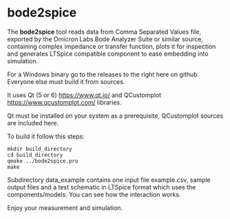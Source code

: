 # bode2spice
The <b>bode2spice</b> tool reads data from Comma Separated Values file, exported by the Omicron Labs Bode Analyzer Suite or similar source, containing complex impedance or transfer function, plots it for inspection and generates LTSpice compatible component to ease embedding into simulation.

For a Windows binary go to the releases to the right here on github. Everyone else must build it from sources.

It uses Qt (5 or 6) https://www.qt.io/ and QCustomplot https://www.qcustomplot.com/ libraries.


Qt must be installed on your system as a prerequisite, QCustomplot sources are included here.

To build it follow this steps:

    mkdir build_directory
    cd build_directory
    qmake ../bode2spice.pro
    make
    
Subdirectory data_example contains one input file example.csv, sample output files and a test schematic in LTSpice format which uses the components/models. You can see how the interaction works.

Enjoy your measurement and simulation.

